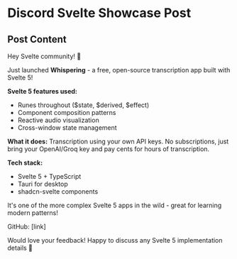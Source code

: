 # Discord Svelte Showcase Post

## Post Content

Hey Svelte community! 🎉

Just launched **Whispering** - a free, open-source transcription app built with Svelte 5!

**Svelte 5 features used:**
- Runes throughout ($state, $derived, $effect)
- Component composition patterns
- Reactive audio visualization
- Cross-window state management

**What it does:**
Transcription using your own API keys. No subscriptions, just bring your OpenAI/Groq key and pay cents for hours of transcription.

**Tech stack:**
- Svelte 5 + TypeScript
- Tauri for desktop
- shadcn-svelte components

It's one of the more complex Svelte 5 apps in the wild - great for learning modern patterns!

GitHub: [link]

Would love your feedback! Happy to discuss any Svelte 5 implementation details 🚀